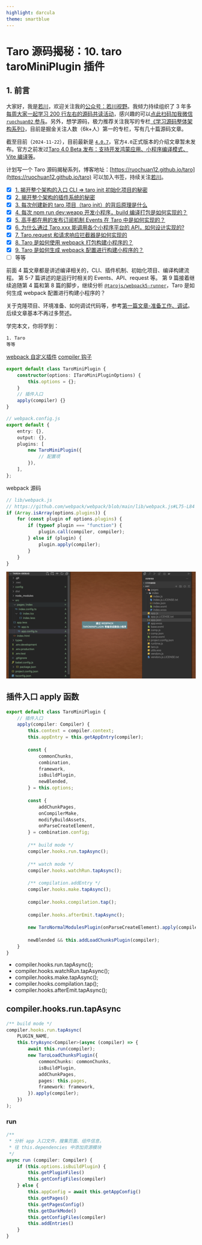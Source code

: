 ```yaml
---
highlight: darcula
theme: smartblue
---
```


# Taro 源码揭秘：10. taro taroMiniPlugin 插件

## 1. 前言

大家好，我是[若川](https://ruochuan12.github.io)，欢迎关注我的[公众号：若川视野](https://mp.weixin.qq.com/s/MacNfeTPODNMLLFdzrULow)。我倾力持续组织了 3 年多[每周大家一起学习 200 行左右的源码共读活动](https://juejin.cn/post/7079706017579139102)，感兴趣的可以[点此扫码加我微信 `ruochuan02` 参与](https://juejin.cn/pin/7217386885793595453)。另外，想学源码，极力推荐关注我写的专栏[《学习源码整体架构系列》](https://juejin.cn/column/6960551178908205093)，目前是掘金关注人数（6k+人）第一的专栏，写有几十篇源码文章。

截至目前（`2024-11-22`），目前最新是 [`4.0.7`](https://github.com/NervJS/taro/releases/tag/v4.0.7)，官方`4.0`正式版本的介绍文章暂未发布。官方之前发过[Taro 4.0 Beta 发布：支持开发鸿蒙应用、小程序编译模式、Vite 编译等](https://juejin.cn/post/7330792655125463067)。

计划写一个 Taro 源码揭秘系列，博客地址：[https://ruochuan12.github.io/taro](https://ruochuan12.github.io/taro) 可以加入书签，持续关注[若川](https://juejin.cn/user/1415826704971918)。

-   [x] [1. 揭开整个架构的入口 CLI => taro init 初始化项目的秘密](https://juejin.cn/post/7378363694939783178)
-   [x] [2. 揭开整个架构的插件系统的秘密](https://juejin.cn/post/7380195796208205824)
-   [x] [3. 每次创建新的 taro 项目（taro init）的背后原理是什么](https://juejin.cn/post/7390335741586931738)
-   [x] [4. 每次 npm run dev:weapp 开发小程序，build 编译打包是如何实现的？](https://juejin.cn/post/7403193330271682612)
-   [x] [5. 高手都在用的发布订阅机制 Events 在 Taro 中是如何实现的？](https://juejin.cn/post/7403915119448915977)
-   [x] [6. 为什么通过 Taro.xxx 能调用各个小程序平台的 API，如何设计实现的?](https://juejin.cn/post/7407648740926291968)
-   [x] [7. Taro.request 和请求响应拦截器是如何实现的](https://juejin.cn/post/7415911762128797696)
-   [x] [8. Taro 是如何使用 webpack 打包构建小程序的？](https://juejin.cn/post/7434175547784020031)
-   [x] [9. Taro 是如何生成 webpack 配置进行构建小程序的？](https://juejin.cn/post/7439743635161710604)
-   [ ] 等等

前面 4 篇文章都是讲述编译相关的，CLI、插件机制、初始化项目、编译构建流程。
第 5-7 篇讲述的是运行时相关的 Events、API、request 等。
第 9 篇接着继续追随第 4 篇和第 8 篇的脚步，继续分析 [`@tarojs/webpack5-runner`](https://github.com/NervJS/taro/tree/main/packages/taro-webpack5-runner)，Taro 是如何生成 webpack 配置进行构建小程序的？

关于克隆项目、环境准备、如何调试代码等，参考[第一篇文章-准备工作、调试](https://juejin.cn/post/7378363694939783178#heading-1)。后续文章基本不再过多赘述。

学完本文，你将学到：

```bash
1. Taro
等等
```

[webpack 自定义插件](https://webpack.docschina.org/contribute/writing-a-plugin/)
[compiler 钩子](https://webpack.docschina.org/api/compiler-hooks/)

```ts
export default class TaroMiniPlugin {
	constructor(options: ITaroMiniPluginOptions) {
		this.options = {};
	}
	// 插件入口
	apply(compiler) {}
}
```

```ts
// webpack.config.js
export default {
	entry: {},
	output: {},
	plugins: [
		new TaroMiniPlugin({
			// 配置项
		}),
	],
};
```

webpack 源码

```ts
// lib/webpack.js
// https://github.com/webpack/webpack/blob/main/lib/webpack.js#L75-L84
if (Array.isArray(options.plugins)) {
	for (const plugin of options.plugins) {
		if (typeof plugin === "function") {
			plugin.call(compiler, compiler);
		} else if (plugin) {
			plugin.apply(compiler);
		}
	}
}
```

![taro-webpack](./images/taro-webpack.png)

## 插件入口 apply 函数

```ts
export default class TaroMiniPlugin {
	// 插件入口
	apply(compiler: Compiler) {
		this.context = compiler.context;
		this.appEntry = this.getAppEntry(compiler);

		const {
			commonChunks,
			combination,
			framework,
			isBuildPlugin,
			newBlended,
		} = this.options;

		const {
			addChunkPages,
			onCompilerMake,
			modifyBuildAssets,
			onParseCreateElement,
		} = combination.config;

		/** build mode */
		compiler.hooks.run.tapAsync();

		/** watch mode */
		compiler.hooks.watchRun.tapAsync();

		/** compilation.addEntry */
		compiler.hooks.make.tapAsync();

		compiler.hooks.compilation.tap();

		compiler.hooks.afterEmit.tapAsync();

		new TaroNormalModulesPlugin(onParseCreateElement).apply(compiler);

		newBlended && this.addLoadChunksPlugin(compiler);
	}
}
```

- compiler.hooks.run.tapAsync();
- compiler.hooks.watchRun.tapAsync();
- compiler.hooks.make.tapAsync();
- compiler.hooks.compilation.tap();
- compiler.hooks.afterEmit.tapAsync();

## compiler.hooks.run.tapAsync

```ts
/** build mode */
compiler.hooks.run.tapAsync(
	PLUGIN_NAME,
	this.tryAsync<Compiler>(async (compiler) => {
		await this.run(compiler);
		new TaroLoadChunksPlugin({
			commonChunks: commonChunks,
			isBuildPlugin,
			addChunkPages,
			pages: this.pages,
			framework: framework,
		}).apply(compiler);
	})
);
```

### run

```ts
/**
 * 分析 app 入口文件，搜集页面、组件信息，
 * 往 this.dependencies 中添加资源模块
 */
async run (compiler: Compiler) {
	if (this.options.isBuildPlugin) {
		this.getPluginFiles()
		this.getConfigFiles(compiler)
	} else {
		this.appConfig = await this.getAppConfig()
		this.getPages()
		this.getPagesConfig()
		this.getDarkMode()
		this.getConfigFiles(compiler)
		this.addEntries()
	}
}
```
